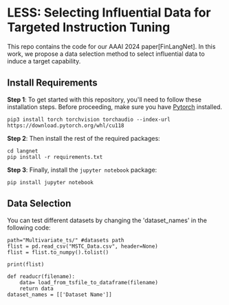 # LESS: Selecting Influential Data for Targeted Instruction Tuning

This repo contains the code for our AAAI 2024 paper[FinLangNet]. In this work, we propose a data selection method to select influential data to induce a target capability.


## Install Requirements
**Step 1**: To get started with this repository, you'll need to follow these installation steps. Before proceeding, make sure you have [Pytorch](https://pytorch.org/get-started/previous-versions/) installed. 
```
pip3 install torch torchvision torchaudio --index-url https://download.pytorch.org/whl/cu118
```

**Step 2**: Then install the rest of the required packages:
```
cd langnet
pip install -r requirements.txt
```

**Step 3**: Finally, install the `jupyter notebook` package:
```
pip install jupyter notebook
```


## Data Selection

You can test different datasets by changing the 'dataset_names' in the following code:

```
path="Multivariate_ts/" #datasets path 
flist = pd.read_csv("MSTC_Data.csv", header=None)
flist = flist.to_numpy().tolist()

print(flist)

def readucr(filename):
    data= load_from_tsfile_to_dataframe(filename)
    return data
dataset_names = [['Dataset Name']]
```






